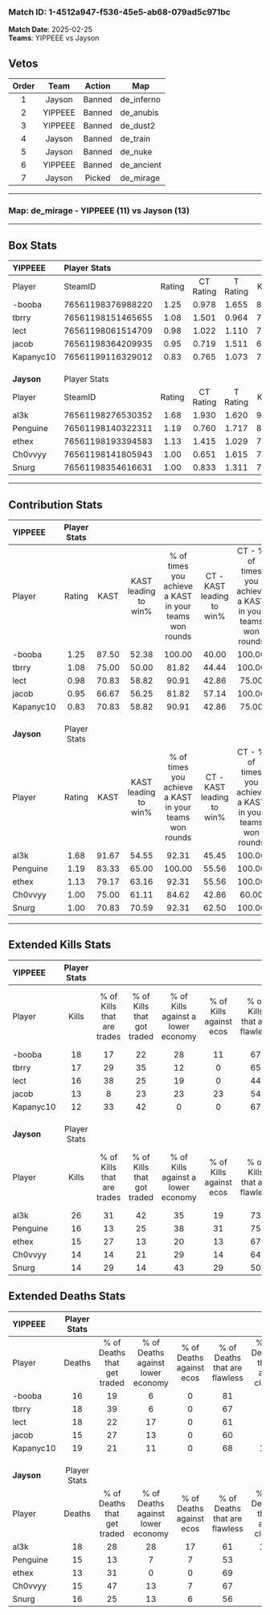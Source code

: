 ### Match ID: 1-4512a947-f536-45e5-ab68-079ad5c971bc  
**Match Date**: 2025-02-25  
**Teams**: YIPPEEE vs Jayson  

## Vetos  

| Order | Team | Action | Map |
| :---: | :--: | :----: | --- |
| 1 | Jayson | Banned | de_inferno |
| 2 | YIPPEEE | Banned | de_anubis |
| 3 | YIPPEEE | Banned | de_dust2 |
| 4 | Jayson | Banned | de_train |
| 5 | Jayson | Banned | de_nuke |
| 6 | YIPPEEE | Banned | de_ancient |
| 7 | Jayson | Picked | de_mirage |

---  

### **Map**: de_mirage - YIPPEEE (11) vs Jayson (13)  
---  

## Box Stats  

| **YIPPEEE** | Player Stats      |        |           |          |       |       |       |         |        |      |     |
| :- | :- | :-: | :-: | :-: | :-: | :-: | :-: | :-: | :-: | :-: | :-: |
| Player      | SteamID           | Rating | CT Rating | T Rating | KAST  |  ADR  | Kills | Assists | Deaths | K/D  | HS% |
| -booba      | 76561198376988220 |  1.25  |   0.978   |  1.655   | 87.50 | 76.3  |  18   |    3    |   16   | 1.13 | 38  |
| tbrry       | 76561198151465655 |  1.08  |   1.501   |  0.964   | 75.00 | 72.1  |  17   |    6    |   18   | 0.94 | 64  |
| lect        | 76561198061514709 |  0.98  |   1.022   |  1.110   | 70.83 | 66.5  |  16   |    2    |   18   | 0.89 | 43  |
| jacob       | 76561198364209935 |  0.95  |   0.719   |  1.511   | 66.67 | 78.0  |  13   |    3    |   15   | 0.87 | 46  |
| Kapanyc10   | 76561199116329012 |  0.83  |   0.765   |  1.073   | 70.83 | 69.0  |  12   |    5    |   19   | 0.63 | 58  |
|             |                   |        |           |          |       |       |       |         |        |      |     |
|             |                   |        |           |          |       |       |       |         |        |      |     |
|             |                   |        |           |          |       |       |       |         |        |      |     |
| **Jayson**  | Player Stats      |        |           |          |       |       |       |         |        |      |     |
| Player      | SteamID           | Rating | CT Rating | T Rating | KAST  |  ADR  | Kills | Assists | Deaths | K/D  | HS% |
| al3k        | 76561198276530352 |  1.68  |   1.930   |  1.620   | 91.67 | 118.0 |  26   |    8    |   18   | 1.44 | 38  |
| Penguine    | 76561198140322311 |  1.19  |   0.760   |  1.717   | 83.33 | 77.7  |  16   |    7    |   15   | 1.07 | 68  |
| ethex       | 76561198193394583 |  1.13  |   1.415   |  1.029   | 79.17 | 70.3  |  15   |    4    |   13   | 1.15 | 66  |
| Ch0vvyy     | 76561198141805943 |  1.00  |   0.651   |  1.615   | 75.00 | 60.3  |  14   |    6    |   15   | 0.93 | 71  |
| Snurg       | 76561198354616631 |  1.00  |   0.833   |  1.311   | 70.83 | 72.1  |  14   |   10    |   16   | 0.88 | 64  |
---  

## Contribution Stats  

| **YIPPEEE** | Player Stats |       |                      |                                                        |                           |                                                             |                          |                                                            |
| :- | :-: | :-: | :-: | :-: | :-: | :-: | :-: | :-: |
| Player      |    Rating    | KAST  | KAST leading to win% | % of times you achieve a KAST in your teams won rounds | CT - KAST leading to win% | CT - % of times you achieve a KAST in your teams won rounds | T - KAST leading to win% | T - % of times you achieve a KAST in your teams won rounds |
| -booba      |     1.25     | 87.50 |        52.38         |                         100.00                         |           40.00           |                           100.00                            |          63.64           |                           100.00                           |
| tbrry       |     1.08     | 75.00 |        50.00         |                         81.82                          |           44.44           |                           100.00                            |          55.56           |                           71.43                            |
| lect        |     0.98     | 70.83 |        58.82         |                         90.91                          |           42.86           |                            75.00                            |          70.00           |                           100.00                           |
| jacob       |     0.95     | 66.67 |        56.25         |                         81.82                          |           57.14           |                           100.00                            |          55.56           |                           71.43                            |
| Kapanyc10   |     0.83     | 70.83 |        58.82         |                         90.91                          |           42.86           |                            75.00                            |          70.00           |                           100.00                           |
|             |              |       |                      |                                                        |                           |                                                             |                          |                                                            |
|             |              |       |                      |                                                        |                           |                                                             |                          |                                                            |
|             |              |       |                      |                                                        |                           |                                                             |                          |                                                            |
| **Jayson**  | Player Stats |       |                      |                                                        |                           |                                                             |                          |                                                            |
| Player      |    Rating    | KAST  | KAST leading to win% | % of times you achieve a KAST in your teams won rounds | CT - KAST leading to win% | CT - % of times you achieve a KAST in your teams won rounds | T - KAST leading to win% | T - % of times you achieve a KAST in your teams won rounds |
| al3k        |     1.68     | 91.67 |        54.55         |                         92.31                          |           45.45           |                           100.00                            |          63.64           |                           87.50                            |
| Penguine    |     1.19     | 83.33 |        65.00         |                         100.00                         |           55.56           |                           100.00                            |          72.73           |                           100.00                           |
| ethex       |     1.13     | 79.17 |        63.16         |                         92.31                          |           55.56           |                           100.00                            |          70.00           |                           87.50                            |
| Ch0vvyy     |     1.00     | 75.00 |        61.11         |                         84.62                          |           42.86           |                            60.00                            |          72.73           |                           100.00                           |
| Snurg       |     1.00     | 70.83 |        70.59         |                         92.31                          |           62.50           |                           100.00                            |          77.78           |                           87.50                            |
---  

## Extended Kills Stats  

| **YIPPEEE** | Player Stats |                            |                            |                                    |                         |                              |                                 |                                       |                    |           |
| :- | :-: | :-: | :-: | :-: | :-: | :-: | :-: | :-: | :-: | :-: |
| Player      |    Kills     | % of Kills that are trades | % of Kills that got traded | % of Kills against a lower economy | % of Kills against ecos | % of Kills that are flawless | % of Kills that are close duels | % of Kills that are assisted by flash | Pistol Round Kills | AWP Kills |
| -booba      |      18      |             17             |             22             |                 28                 |           11            |              67              |                6                |                   0                   |         6          |     3     |
| tbrry       |      17      |             29             |             35             |                 12                 |            0            |              65              |                6                |                   6                   |         0          |     0     |
| lect        |      16      |             38             |             25             |                 19                 |            0            |              44              |               13                |                   0                   |         0          |     1     |
| jacob       |      13      |             8              |             23             |                 23                 |           23            |              54              |                0                |                   0                   |         0          |     1     |
| Kapanyc10   |      12      |             33             |             42             |                 0                  |            0            |              67              |                8                |                   0                   |         0          |     3     |
|             |              |                            |                            |                                    |                         |                              |                                 |                                       |                    |           |
|             |              |                            |                            |                                    |                         |                              |                                 |                                       |                    |           |
|             |              |                            |                            |                                    |                         |                              |                                 |                                       |                    |           |
| **Jayson**  | Player Stats |                            |                            |                                    |                         |                              |                                 |                                       |                    |           |
| Player      |    Kills     | % of Kills that are trades | % of Kills that got traded | % of Kills against a lower economy | % of Kills against ecos | % of Kills that are flawless | % of Kills that are close duels | % of Kills that are assisted by flash | Pistol Round Kills | AWP Kills |
| al3k        |      26      |             31             |             42             |                 35                 |           19            |              73              |                4                |                   0                   |         2          |     3     |
| Penguine    |      16      |             13             |             25             |                 38                 |           31            |              75              |                6                |                   0                   |         1          |     1     |
| ethex       |      15      |             27             |             13             |                 20                 |           13            |              67              |                7                |                   7                   |         0          |     1     |
| Ch0vvyy     |      14      |             14             |             21             |                 29                 |           14            |              64              |                7                |                   7                   |         4          |     1     |
| Snurg       |      14      |             29             |             14             |                 43                 |           29            |              50              |                0                |                   0                   |         0          |     1     |
## Extended Deaths Stats  

| **YIPPEEE** | Player Stats |                             |                                   |                          |                               |                            |                           |               |
| :- | :-: | :-: | :-: | :-: | :-: | :-: | :-: | :-: |
| Player      |    Deaths    | % of Deaths that get traded | % of Deaths against lower economy | % of Deaths against ecos | % of Deaths that are flawless | % of Deaths that are close | % of Deaths while blinded | Deaths to AWP |
| -booba      |      16      |             19              |                 6                 |            0             |              81               |             0              |            13             |       2       |
| tbrry       |      18      |             39              |                 6                 |            0             |              67               |             6              |             0             |       0       |
| lect        |      18      |             22              |                17                 |            0             |              61               |             6              |             0             |       2       |
| jacob       |      15      |             27              |                13                 |            0             |              60               |             0              |             0             |       0       |
| Kapanyc10   |      19      |             21              |                11                 |            0             |              68               |             11             |             0             |       3       |
|             |              |                             |                                   |                          |                               |                            |                           |               |
|             |              |                             |                                   |                          |                               |                            |                           |               |
|             |              |                             |                                   |                          |                               |                            |                           |               |
| **Jayson**  | Player Stats |                             |                                   |                          |                               |                            |                           |               |
| Player      |    Deaths    | % of Deaths that get traded | % of Deaths against lower economy | % of Deaths against ecos | % of Deaths that are flawless | % of Deaths that are close | % of Deaths while blinded | Deaths to AWP |
| al3k        |      18      |             28              |                28                 |            17            |              61               |             11             |             6             |       0       |
| Penguine    |      15      |             13              |                 7                 |            7             |              53               |             7              |             0             |       3       |
| ethex       |      13      |             31              |                 0                 |            0             |              69               |             0              |             0             |       1       |
| Ch0vvyy     |      15      |             47              |                13                 |            7             |              67               |             7              |             0             |       1       |
| Snurg       |      16      |             25              |                13                 |            6             |              56               |             6              |             0             |       1       |
